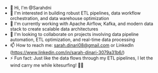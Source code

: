 - 👋 Hi, I'm @Sarahdni
- 👀 I'm interested in building robust ETL pipelines, data workflow orchestration, and data warehouse optimization
- 🌱 I'm currently working with Apache Airflow, Kafka, and modern data stack to create scalable data architectures
- 💞️ I'm looking to collaborate on projects involving data pipeline automation, ETL optimization, and real-time data processing
- 📫 How to reach me: sarah.dinari08@gmail.com or LinkedIn (https://www.linkedin.com/in/sarah-dinari-3079a31b6/)
- ⚡ Fun fact: Just like the data flows through my ETL pipelines, I let the wind carry me while kitesurfing! 🏄‍♀️

<!---
Sarahdni/Sarahdni is a ✨ special ✨ repository because its `README.md` (this file) appears on your GitHub profile.
You can click the Preview link to take a look at your changes.
--->
